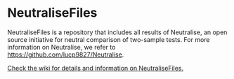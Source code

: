 # NeutraliseFiles
NeutraliseFiles is a repository that includes all results of Neutralise, an open source initiative for neutral comparison of two-sample tests. For more information on Neutralise, we refer to https://github.com/lucp9827/Neutralise. 

[Check the wiki for details and information on NeutraliseFiles.](https://github.com/lucp9827/NeutraliseFiles/wiki) 


